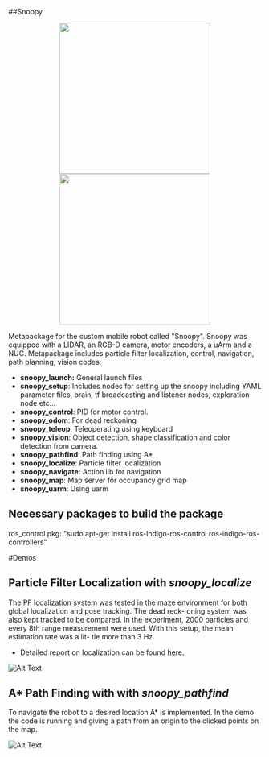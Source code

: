 ##Snoopy
<p align="center">
<img src="https://github.com/emreay-/snoopy/blob/master/demos/render.png" width="300" height="300"> <img src="https://github.com/emreay-/snoopy/blob/master/demos/robot.jpg" width="300" height="300"> 
</p>
Metapackage for the custom mobile robot called "Snoopy". Snoopy was equipped with a LIDAR, an RGB-D camera, motor encoders, a uArm and a NUC. Metapackage includes particle filter localization, control, navigation, path planning, vision codes;

* **snoopy_launch:** General launch files
* **snoopy_setup**: Includes nodes for setting up the snoopy including YAML parameter files, brain, tf broadcasting and listener nodes, exploration node etc...
* **snoopy_control**: PID for motor control. 
* **snoopy_odom**: For dead reckoning
* **snoopy_teleop**: Teleoperating using keyboard
* **snoopy_vision**: Object detection, shape classification and color detection from camera.
* **snoopy_pathfind**: Path finding using A\*
* **snoopy_localize**: Particle filter localization
* **snoopy_navigate**: Action lib for navigation
* **snoopy_map**: Map server for occupancy grid map
* **snoopy_uarm**: Using uarm


## Necessary packages to build the package
ros_control pkg: "sudo apt-get install ros-indigo-ros-control ros-indigo-ros-controllers"

#Demos 
## Particle Filter Localization with *snoopy_localize*
The PF localization system was tested in the maze environment for both global localization and pose tracking. The dead reck- oning system was also kept tracked to be compared. In the experiment, 2000 particles and every 8th range measurement were used. With this setup, the mean estimation rate was a lit- tle more than 3 Hz.
* Detailed report on localization can be found [here.](https://github.com/emreay-/snoopy/blob/master/demos/Emre%20Ay%20-%20Implementing%20Particle%20Filter%20Localization%20on%20a%20Mobile%20Robot%20with%20ROS.pdf)

![Alt Text](https://github.com/emreay-/snoopy/blob/master/demos/pf_demo.gif)

## A\* Path Finding with with *snoopy_pathfind*
To navigate the robot to a desired location A\* is implemented. In the demo the code is running and giving a path from an origin to the clicked points on the map. 

![Alt Text](https://github.com/emreay-/snoopy/blob/master/demos/astar_demo.gif)
